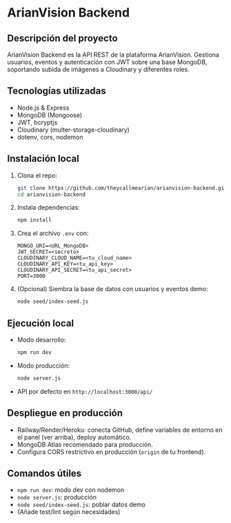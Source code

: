 # ArianVision Backend

## Descripción del proyecto

ArianVision Backend es la API REST de la plataforma ArianVision. Gestiona usuarios, eventos y autenticación con JWT sobre una base MongoDB, soportando subida de imágenes a Cloudinary y diferentes roles.

## Tecnologías utilizadas

- Node.js & Express
- MongoDB (Mongoose)
- JWT, bcryptjs
- Cloudinary (multer-storage-cloudinary)
- dotenv, cors, nodemon

## Instalación local

1. Clona el repo:
   ```bash
   git clone https://github.com/theycallmearian/arianvision-backend.git
   cd arianvision-backend
   ```
2. Instala dependencias:
   ```bash
   npm install
   ```
3. Crea el archivo `.env` con:
   ```env
   MONGO_URI=<URL_MongoDB>
   JWT_SECRET=<secreto>
   CLOUDINARY_CLOUD_NAME=<tu_cloud_name>
   CLOUDINARY_API_KEY=<tu_api_key>
   CLOUDINARY_API_SECRET=<tu_api_secret>
   PORT=3000
   ```
4. (Opcional) Siembra la base de datos con usuarios y eventos demo:
   ```bash
   node seed/index-seed.js
   ```

## Ejecución local

- Modo desarrollo:
  ```bash
  npm run dev
  ```
- Modo producción:
  ```bash
  node server.js
  ```
- API por defecto en `http://localhost:3000/api/`

## Despliegue en producción

- Railway/Render/Heroku: conecta GitHub, define variables de entorno en el panel (ver arriba), deploy automático.
- MongoDB Atlas recomendado para producción.
- Configura CORS restrictivo en producción (`origin` de tu frontend).

## Comandos útiles

- `npm run dev`: modo dev con nodemon
- `node server.js`: producción
- `node seed/index-seed.js`: poblar datos demo
- (Añade test/lint según necesidades)
